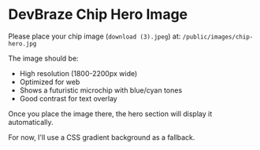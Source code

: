 # DevBraze Chip Hero Image

Please place your chip image (`download (3).jpeg`) at:
`/public/images/chip-hero.jpg`

The image should be:
- High resolution (1800-2200px wide)
- Optimized for web
- Shows a futuristic microchip with blue/cyan tones
- Good contrast for text overlay

Once you place the image there, the hero section will display it automatically.

For now, I'll use a CSS gradient background as a fallback.
